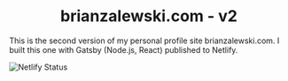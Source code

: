 <h1 align="center">
  brianzalewski.com - v2
</h1>
<p>This is the second version of my personal profile site brianzalewski.com. I built this one with Gatsby (Node.js, React) published to Netlify.</p>
<img src="https://api.netlify.com/api/v1/badges/a068a53c-5a65-427b-8a55-59f14f5672a2/deploy-status" alt="Netlify Status" />
